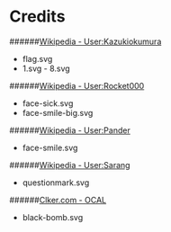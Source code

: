 Credits
=======

######[Wikipedia - User:Kazukiokumura](http://commons.wikimedia.org/wiki/User:Kazukiokumura)
* flag.svg
* 1.svg - 8.svg

######[Wikipedia - User:Rocket000](http://commons.wikimedia.org/wiki/User:Rocket000)
* face-sick.svg
* face-smile-big.svg

######[Wikipedia - User:Pander](http://commons.wikimedia.org/w/index.php?title=User:Pander)
* face-smile.svg

######[Wikipedia - User:Sarang](http://commons.wikimedia.org/wiki/User:Sarang)
* questionmark.svg

######[Clker.com - OCAL](http://www.clker.com/profile-1068.html)
* black-bomb.svg